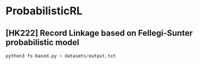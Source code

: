 # ProbabilisticRL
## [HK222] Record Linkage based on Fellegi-Sunter probabilistic model

```python
python3 fs-based.py > datasets/output.txt
```
